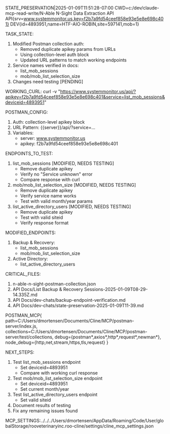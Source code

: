 STATE_PRESERVATION|2025-01-09T11:51:28-07:00
CWD=c:/dev/claude-mcp-read-write/N-Able N-Sight Data Extraction API
API{srv=www.systemmonitor.us,key=f2b7a9fd54ceef858e93e5e8e698c401}
DEV{id=4893951,name=HTF-AIO-ROBIN,site=597141,mob=1}

TASK_STATE:
1. Modified Postman collection auth:
   - Removed duplicate apikey params from URLs
   - Using collection-level auth block
   - Updated URL patterns to match working endpoints
2. Service names verified in docs:
   - list_mob_sessions
   - mob/mob_list_selection_size
3. Changes need testing [PENDING]

WORKING_CURL:
curl -v "https://www.systemmonitor.us/api/?apikey=f2b7a9fd54ceef858e93e5e8e698c401&service=list_mob_sessions&deviceid=4893951"

POSTMAN_CONFIG:
1. Auth: collection-level apikey block
2. URL Pattern: {{server}}/api/?service=...
3. Variables:
   - server: www.systemmonitor.us
   - apikey: f2b7a9fd54ceef858e93e5e8e698c401

ENDPOINTS_TO_TEST:
1. list_mob_sessions [MODIFIED, NEEDS TESTING]
   - Remove duplicate apikey
   - Verify no "Service unknown" error
   - Compare response with curl
2. mob/mob_list_selection_size [MODIFIED, NEEDS TESTING]
   - Remove duplicate apikey
   - Verify service name works
   - Test with valid month/year params
3. list_active_directory_users [MODIFIED, NEEDS TESTING]
   - Remove duplicate apikey
   - Test with valid siteid
   - Verify response format

MODIFIED_ENDPOINTS:
1. Backup & Recovery:
   - list_mob_sessions
   - mob/mob_list_selection_size
2. Active Directory:
   - list_active_directory_users

CRITICAL_FILES:
1. n-able-n-sight-postman-collection.json
2. API Docs/List Backup & Recovery Sessions-2025-01-09T08-29-14.335Z.md
3. API Docs/dev-chats/backup-endpoint-verification.md
4. API Docs/dev-chats/state-preservation-2025-01-09T11-39.md

POSTMAN_MCP{
  path=C:/Users/dmortensen/Documents/Cline/MCP/postman-server/index.js,
  collections=C:/Users/dmortensen/Documents/Cline/MCP/postman-server/test/collections,
  debug={postman*,axios*,http*,request*,newman*},
  node_debug={http,net,stream,https,tls,request}
}

NEXT_STEPS:
1. Test list_mob_sessions endpoint
   - Set deviceid=4893951
   - Compare with working curl response
2. Test mob/mob_list_selection_size endpoint
   - Set deviceid=4893951
   - Set current month/year
3. Test list_active_directory_users endpoint
   - Set valid siteid
4. Document results of testing
5. Fix any remaining issues found

MCP_SETTINGS:../../../Users/dmortensen/AppData/Roaming/Code/User/globalStorage/rooveterinaryinc.roo-cline/settings/cline_mcp_settings.json